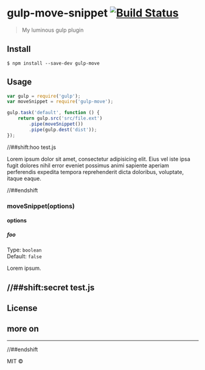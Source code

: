 # gulp-move-snippet [![Build Status](https://travis-ci.org/lokesh-coder/gulp-move.svg?branch=master)](https://travis-ci.org/lokesh-coder/gulp-move)

> My luminous gulp plugin


## Install

```
$ npm install --save-dev gulp-move
```


## Usage

```js
var gulp = require('gulp');
var moveSnippet = require('gulp-move');

gulp.task('default', function () {
	return gulp.src('src/file.ext')
		.pipe(moveSnippet())
		.pipe(gulp.dest('dist'));
});
```
//##shift:hoo test.js

Lorem ipsum dolor sit amet, consectetur adipisicing elit. Eius vel iste ipsa fugit dolores nihil error eveniet possimus animi sapiente aperiam perferendis expedita tempora reprehenderit dicta doloribus, 
voluptate, itaque eaque.

//##endshift

### moveSnippet(options)

#### options

##### foo

Type: `boolean`  
Default: `false`

Lorem ipsum.

//##shift:secret test.js
------------------
## License
## more on
----------------------
//##endshift

MIT © [](https://github.com/lokesh-coder)
